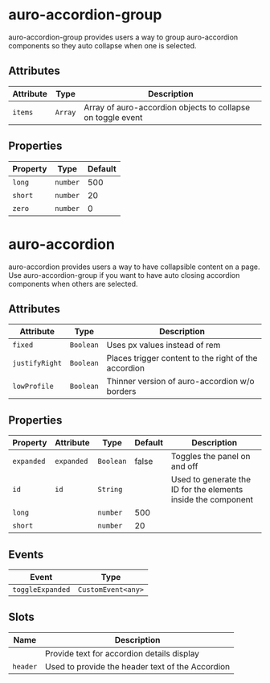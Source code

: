 # auro-accordion-group

auro-accordion-group provides users a way to group auro-accordion components so they auto collapse when one is selected.

## Attributes

| Attribute | Type    | Description                                      |
|-----------|---------|--------------------------------------------------|
| `items`   | `Array` | Array of auro-accordion objects to collapse on toggle event |

## Properties

| Property | Type     | Default |
|----------|----------|---------|
| `long`   | `number` | 500     |
| `short`  | `number` | 20      |
| `zero`   | `number` | 0       |


# auro-accordion

auro-accordion provides users a way to have collapsible content on a page.
Use auro-accordion-group if you want to have auto closing accordion components when others are selected.

## Attributes

| Attribute      | Type      | Description                                      |
|----------------|-----------|--------------------------------------------------|
| `fixed`        | `Boolean` | Uses px values instead of rem                    |
| `justifyRight` | `Boolean` | Places trigger content to the right of the accordion |
| `lowProfile`   | `Boolean` | Thinner version of auro-accordion w/o borders    |

## Properties

| Property   | Attribute  | Type      | Default | Description                                      |
|------------|------------|-----------|---------|--------------------------------------------------|
| `expanded` | `expanded` | `Boolean` | false   | Toggles the panel on and off                     |
| `id`       | `id`       | `String`  |         | Used to generate the ID for the elements inside the component |
| `long`     |            | `number`  | 500     |                                                  |
| `short`    |            | `number`  | 20      |                                                  |

## Events

| Event            | Type               |
|------------------|--------------------|
| `toggleExpanded` | `CustomEvent<any>` |

## Slots

| Name     | Description                                      |
|----------|--------------------------------------------------|
|          | Provide text for accordion details display       |
| `header` | Used to provide the header text of the Accordion |
